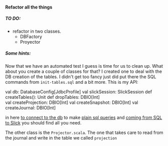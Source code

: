 #### Refactor all the things

##### TO DO:
- refactor in two classes. 
   - DBFactory
   - Proyector

##### Some hints:

Now that we have an automated test I guess is time for us to clean up. What about you create a couple of classes for that?
I created one to deal with the DB creation of the tables. I didn't get too fancy just did put there the SQL commands
from `init-tables.sql` and a bit more. This is my API: 

   val db: DatabaseConfig[JdbcProfile]
   val slickSession: SlickSession
   def createTables(): Unit
   def dropTables: DBIO[Int]  
   val createProjection: DBIO[Int]
   val createSnapshot: DBIO[Int]
   val createJournal: DBIO[Int]

in here [to connect to the db](https://doc.akka.io/docs/alpakka/current/slick.html) to make [plain sql queries](https://scala-slick.org/doc/3.3.1/sql.html) and [coming from SQL to Slick](https://scala-slick.org/doc/3.3.1/sql-to-slick.html) you should find all you need.  

The other class is the `Projector.scala`. The one that takes care to read from the journal and write in the table we called `projection`

